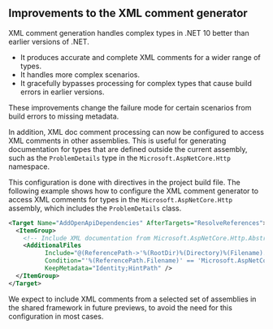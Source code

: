 ## Improvements to the XML comment generator

XML comment generation handles complex types in .NET 10 better than earlier versions of .NET.

* It produces accurate and complete XML comments for a wider range of types.
* It handles more complex scenarios.
* It gracefully bypasses processing for complex types that cause build errors in earlier versions.

These improvements change the failure mode for certain scenarios from build errors to missing metadata.

In addition, XML doc comment processing can now be configured to access XML comments in other assemblies. This is useful for generating documentation for types that are defined outside the current assembly, such as the `ProblemDetails` type in the `Microsoft.AspNetCore.Http` namespace.

This configuration is done with directives in the project build file. The following example shows how to configure the XML comment generator to access XML comments for types in the `Microsoft.AspNetCore.Http` assembly, which includes the `ProblemDetails` class.

```xml
<Target Name="AddOpenApiDependencies" AfterTargets="ResolveReferences">
  <ItemGroup>
    <!-- Include XML documentation from Microsoft.AspNetCore.Http.Abstractions to get metadata for ProblemDetails -->
    <AdditionalFiles
          Include="@(ReferencePath->'%(RootDir)%(Directory)%(Filename).xml')"
          Condition="'%(ReferencePath.Filename)' == 'Microsoft.AspNetCore.Http.Abstractions'"
          KeepMetadata="Identity;HintPath" />
  </ItemGroup>
</Target>
```

We expect to include XML comments from a selected set of assemblies in the shared framework in future previews, to avoid the need for this configuration in most cases.

<!--[!INCLUDE[](~/release-notes/aspnetcore-10/includes/xml-comment-generation.md)] -->
